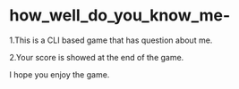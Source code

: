 # how_well_do_you_know_me-
1.This is a CLI based game that has question about me.

2.Your score is showed at the end of the game.

I hope you enjoy the game.
